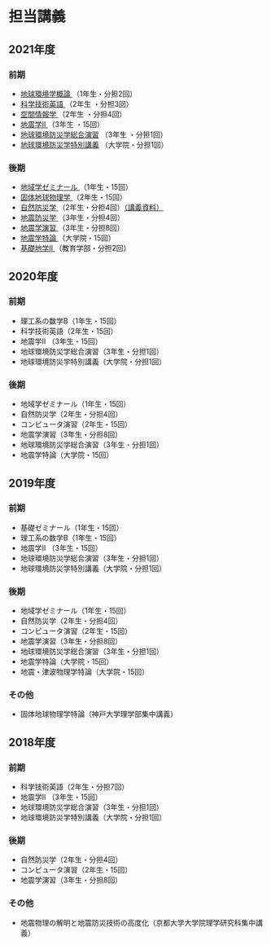 # 担当講義
## 2021年度

### 前期

- [地球環境学概論        ](https://gkm.hirosaki-u.ac.jp/syllabus/2021/syllabus_2021_04/04/04_7211000089_ja_JP.html) （1年生・分担2回）
- [科学技術英語          ](https://gkm.hirosaki-u.ac.jp/syllabus/2021/syllabus_2021_04/04/04_7211000094_ja_JP.html) （2年生 ・分担3回）
- [空間情報学            ](https://gkm.hirosaki-u.ac.jp/syllabus/2021/syllabus_2021_04/04/04_7211000092_ja_JP.html) （2年生 ・分担4回）
- [地震学II              ](https://gkm.hirosaki-u.ac.jp/syllabus/2021/syllabus_2021_04/04/04_7211000101_ja_JP.html) （3年生 ・15回）
- [地球環境防災学総合演習](https://gkm.hirosaki-u.ac.jp/syllabus/2021/syllabus_2021_04/04/04_7211000093_ja_JP.html) （3年生 ・分担1回）
- [地球環境防災学特別講義](https://gkm.hirosaki-u.ac.jp/syllabus/2021/syllabus_2021_55/55/55_S211000170_ja_JP.html) （大学院・分担1回）


### 後期
- [地域学ゼミナール      ](https://gkm.hirosaki-u.ac.jp/syllabus/2021/syllabus_2021_13/13/13_1212100141_ja_JP.html) （1年生・15回）
- [固体地球物理学        ](https://gkm.hirosaki-u.ac.jp/syllabus/2021/syllabus_2021_04/04/04_7212000078_ja_JP.html) （2年生・15回）
- [自然防災学            ](https://gkm.hirosaki-u.ac.jp/syllabus/2021/syllabus_2021_04/04/04_7212000080_ja_JP.html) （2年生・分担4回）[（講義資料）](https://tktmyd.github.io/intro-elasticity)
- [地震防災学            ](https://gkm.hirosaki-u.ac.jp/syllabus/2021/syllabus_2021_04/04/04_7212000100_ja_JP.html) （3年生・分担4回）
- [地震学演習            ](https://gkm.hirosaki-u.ac.jp/syllabus/2021/syllabus_2021_04/04/04_7212000096_ja_JP.html) （3年生・分担8回）
- [地震学特論            ](https://gkm.hirosaki-u.ac.jp/syllabus/2021/syllabus_2021_55/55/55_S212000188_ja_JP.html) （大学院・15回）
- [基礎地学II            ](https://gkm.hirosaki-u.ac.jp/syllabus/2021/syllabus_2021_02/02/02_3212027001_ja_JP.html) （教育学部・分担2回）

## 2020年度

### 前期

- 理工系の数学B（1年生・15回）
- 科学技術英語（2年生・15回）  
- 地震学II （3年生・15回）
- 地球環境防災学総合演習（3年生・分担1回）
- 地球環境防災学特別講義（大学院・分担1回）

### 後期
- 地域学ゼミナール（1年生・15回）
- 自然防災学（2年生・分担4回）
- コンピュータ演習（2年生・15回）
- 地震学演習（3年生・分担8回）
- 地球環境防災学総合演習（3年生・分担1回）
- 地震学特論（大学院・15回）

## 2019年度

### 前期
- 基礎ゼミナール（1年生・15回）
- 理工系の数学B（1年生・15回）
- 地震学II （3年生・15回）
- 地球環境防災学総合演習（3年生・分担1回）
- 地球環境防災学特別講義（大学院・分担1回）

### 後期
- 地域学ゼミナール（1年生・15回）
- 自然防災学（2年生・分担4回）
- コンピュータ演習（2年生・15回）
- 地震学演習（3年生・分担8回）
- 地球環境防災学総合演習（3年生・分担1回）
- 地震学特論（大学院・15回）
- 地震・津波物理学特論（大学院・15回）

### その他
- 固体地球物理学特論（神戸大学理学部集中講義）
## 2018年度

### 前期
- 科学技術英語（2年生・分担7回）
- 地震学II （3年生・15回）
- 地球環境防災学総合演習（3年生・分担1回）
- 地球環境防災学特別講義（大学院・分担1回）
  
### 後期

- 自然防災学（2年生・分担4回）
- コンピュータ演習（2年生・15回）
- 地震学演習（3年生・分担8回）

### その他
- 地震物理の解明と地震防災技術の高度化（京都大学大学院理学研究科集中講義）